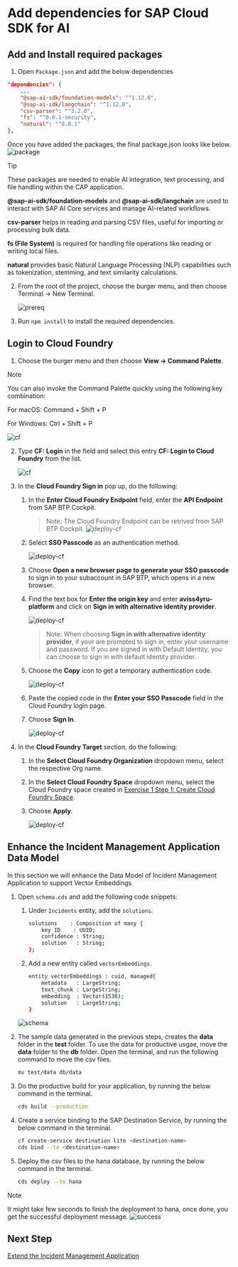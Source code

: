 # Add dependencies for SAP Cloud SDK for AI 

## Add and Install required packages

1. Open `Package.json` and add the below dependencies

```json
"dependencies": {
    ...
    "@sap-ai-sdk/foundation-models": "^1.12.0",
    "@sap-ai-sdk/langchain": "^1.12.0",
    "csv-parser": "^3.2.0",
    "fs": "^0.0.1-security",
    "natural": "^8.0.1"
},
```

Once you have added the packages, the final package.json looks like below.
![package](../images/extend-service/package.png)

> [!Tip]
> These packages are needed to enable AI integration, text processing, and file handling within the CAP application.
> 
> **@sap-ai-sdk/foundation-models** and **@sap-ai-sdk/langchain** are used to interact with SAP AI Core services and manage AI-related workflows.
> 
> **csv-parser** helps in reading and parsing CSV files, useful for importing or processing bulk data.
> 
> **fs (File System)** is required for handling file operations like reading or writing local files.
> 
> **natural** provides basic Natural Language Processing (NLP) capabilities such as tokenization, stemming, and text similarity calculations.

2. From the root of the project, choose the burger menu, and then choose Terminal → New Terminal.

    ![prereq](../images/extend-service/open-terminal.png) 

3. Run `npm install` to install the required dependencies.

## Login to Cloud Foundry

1. Choose the burger menu and then choose **View → Command Palette**.

> [!Note]
> You can also invoke the Command Palette quickly using the following key combination:
> 
> For macOS: Command + Shift + P
> 
> For Windows: Ctrl + Shift + P

![cf](../images/others/commandpalatte.png)

2. Type **CF: Login** in the field and select this entry **CF: Login to Cloud Foundry**  from the list.

    ![cf](../images/others/cf-login.png)
 
3. In the **Cloud Foundry Sign in** pop up, do the following: 

    1. In the **Enter Cloud Foundry Endpoint** field, enter the **API Endpoint** from SAP BTP Cockpit.

        > Note: The Cloud Foundry Endpoint can be retrived from SAP BTP Cockpit.
        ![deploy-cf](../../build-code/images/deploy-cf/retrieve_endpoint.png) 

    2. Select **SSO Passcode** as an authentication method.

        ![deploy-cf](../../build-code/images/deploy-cf/ssopasscode.png)

    3. Choose **Open a new browser page to generate your SSO passcode** to sign in to your subaccount in SAP BTP, which opens in a new browser.

    4. Find the text box for **Enter the origin key** and enter **aviss4yru-platform** and click on **Sign in with alternative identity provider**.

        ![deploy-cf](../../build-code/images/deploy-cf/tenant_login.png)

        > Note: When choosing **Sign in with alternative identity provider**, if your are prompted to sign in, enter your username and password.
        > If you are signed in with Default Identity, you can choose to sign in with default identity provider.

    5. Choose the **Copy** icon to get a temporary authentication code.

        ![deploy-cf](../../build-code/images/deploy-cf/deploy_auth_code.png)
    
    6. Paste the copied code in the **Enter your SSO Passcode** field in the Cloud Foundry login page.

    7. Choose **Sign In**.

        ![deploy-cf](../../build-code/images/deploy-cf/deploy_sign_in.png)

4. In the **Cloud Foundry Target** section, do the following:

    1. In the **Select Cloud Foundry Organization** dropdown menu, select the respective Org name.

    2. In the **Select Cloud Foundry Space** dropdown menu, select the Cloud Foundry space created in [Exercise 1 Step 1: Create Cloud Foundry Space](./create-space.md).

    3. Choose **Apply**.

        ![deploy-cf](../../build-code/images/deploy-cf/cf_targets.png)

## Enhance the Incident Management Application Data Model

In this section we will enhance the Data Model of Incident Management Application to support Vector Embeddings

1. Open `schema.cds` and add the following code snippets:

    1. Under `Incidents` entity, add the `solutions`.

        ```sh
        solutions    : Composition of many {
            key ID    : UUID;
            confidence : String;
            solution   : String;
        };
        ```

    2. Add a new entity called `vectorEmbeddings`.

        ```sh
        entity vectorEmbeddings : cuid, managed{
            metadata   : LargeString;
            text_chunk : LargeString;
            embedding  : Vector(1536);
            solution   : LargeString;
        }
        ```
    ![schema](../images/others/schema.png)

2. The sample data generated in the previous steps, creates the **data** folder in the **test** folder. To use the data for productive usgae, move the **data** folder to the **db** folder. Open the terminal, and run the following command to move the csv files.

    ```sh
    mv test/data db/data
    ```

3. Do the productive build for your application, by running the below command in the terminal.

    ```sh
    cds build --production
    ```

4. Create a service binding to the SAP Destination Service, by running the below command in the terminal.

    ```sh
    cf create-service destination lite <destination-name>
    cds bind --to <destination-name>
    ```

5. Deploy the csv files to the hana database, by running the below command in the terminal.

    ```sh
    cds deploy --to hana
    ```
    
> [!Note]
> It might take few seconds to finish the deployment to hana, once done, you get the successful deployment message.
![success](../images/extend-service/successful-deployment.png)


## Next Step

[Extend the Incident Management Application](extend-service.md)
